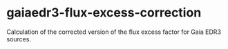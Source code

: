 # gaiaedr3-flux-excess-correction
Calculation of the corrected version of the flux excess factor for Gaia EDR3 sources.
